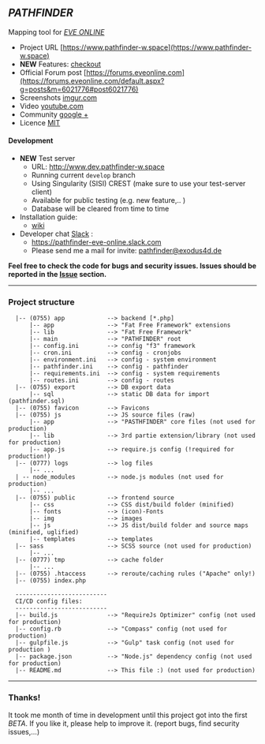 ## *PATHFINDER*
Mapping tool for [*EVE ONLINE*](https://www.eveonline.com)

- Project URL [https://www.pathfinder-w.space](https://www.pathfinder-w.space)
- **NEW** Features: [checkout](https://www.pathfinder-w.space#pf-landing-gallery)
- Official Forum post [https://forums.eveonline.com](https://forums.eveonline.com/default.aspx?g=posts&m=6021776#post6021776)
- Screenshots [imgur.com](http://imgur.com/a/k2aVa)
- Video [youtube.com](https://www.youtube.com/channel/UC7HU7XEoMbqRwqxDTbMjSPg)
- Community [google +](https://plus.google.com/+Pathfinder-wSpace)
- Licence [MIT](http://opensource.org/licenses/MIT)

#### Development
- **NEW** Test server
  - URL: http://www.dev.pathfinder-w.space
  - Running current `develop` branch
  - Using Singularity (SISI) CREST (make sure to use your test-server client)
  - Available for public testing (e.g. new feature,.. )
  - Database will be cleared from time to time
- Installation guide:
  - [wiki](https://github.com/exodus4d/pathfinder/wiki)
- Developer chat [Slack](https://slack.com) :
  - https://pathfinder-eve-online.slack.com
  - Please send me a mail for invite: pathfinder@exodus4d.de

**Feel free to check the code for bugs and security issues.
Issues should be reported in the [Issue](https://github.com/exodus4d/pathfinder/issues) section.**

***

### Project structure

```
  |-- (0755) app            --> backend [*.php]
      |-- app               --> "Fat Free Framework" extensions
      |-- lib               --> "Fat Free Framework"
      |-- main              --> "PATHFINDER" root
      |-- config.ini        --> config "f3" framework
      |-- cron.ini          --> config - cronjobs
      |-- environment.ini   --> config - system environment
      |-- pathfinder.ini    --> config - pathfinder
      |-- requirements.ini  --> config - system requirements
      |-- routes.ini        --> config - routes
  |-- (0755) export         --> DB export data
      |-- sql               --> static DB data for import (pathfinder.sql)
  |-- (0755) favicon        --> Favicons
  |-- (0755) js             --> JS source files (raw)
      |-- app               --> "PASTHFINDER" core files (not used for production)
      |-- lib               --> 3rd partie extension/library (not used for production)
      |-- app.js            --> require.js config (!required for production!)
  |-- (0777) logs           --> log files
      |-- ...
  | -- node_modules         --> node.js modules (not used for production)
      |-- ...
  |-- (0755) public         --> frontend source
      |-- css               --> CSS dist/build folder (minified)
      |-- fonts             --> (icon)-Fonts
      |-- img               --> images
      |-- js                --> JS dist/build folder and source maps (minified, uglified)
      |-- templates         --> templates
  |-- sass                  --> SCSS source (not used for production)
      |-- ...
  |-- (0777) tmp            --> cache folder
      |-- ...
  |-- (0755) .htaccess      --> reroute/caching rules ("Apache" only!)
  |-- (0755) index.php

  --------------------------
  CI/CD config files:
  --------------------------
  |-- build.js              --> "RequireJs Optimizer" config (not used for production)
  |-- config.rb             --> "Compass" config (not used for production)
  |-- gulpfile.js           --> "Gulp" task config (not used for production )
  |-- package.json          --> "Node.js" dependency config (not used for production)
  |-- README.md             --> This file :) (not used for production)
```

***

### Thanks!

It took me month of time in development until this project got into the first *BETA*. If you like it, please help to improve it.
(report bugs, find security issues,...)
